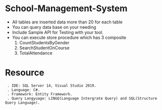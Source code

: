# School-Management-System

- All tables are inserted data more than 20 for each table
- You can query data base on your needing
- Include Sample API for Testing with your tool. 
- You can execute store procedure which has 3 composite 
     1. CountStudentsByGender
     2. SearchStudentOnCourse
     3. TotalAttendance

# Resource 
     . IDE: SQL Server 14, Visual Studio 2019.
     . Language: C#.
     . Framework: Entity Framework.
     . Query Langyuage: LINGQ(Language Intergrate Query) and SQL(Structure Query Language).
